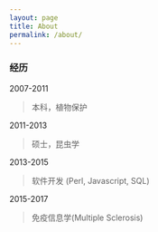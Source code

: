 ```yaml
---
layout: page
title: About
permalink: /about/
---
```



<h3>经历</h3>

2007-2011

>本科，植物保护

2011-2013

>硕士，昆虫学

2013-2015

>软件开发 (Perl, Javascript, SQL)

2015-2017

>免疫信息学(Multiple Sclerosis)




